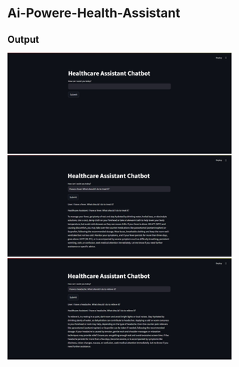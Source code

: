 # Ai-Powere-Health-Assistant

## Output
![image alt](https://github.com/Ramajpk/Ai-Powere-Health-Assistant/blob/d117f2815b974b5e5993c82e26cb306a49035041/iamge_001.jpeg)
![image alt](https://github.com/Ramajpk/Ai-Powere-Health-Assistant/blob/d117f2815b974b5e5993c82e26cb306a49035041/iamge_002.jpeg)
![image alt](https://github.com/Ramajpk/Ai-Powere-Health-Assistant/blob/d117f2815b974b5e5993c82e26cb306a49035041/image_003.jpeg)

